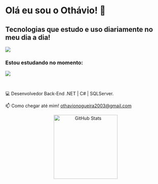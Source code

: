 # Olá eu sou o Othávio! 👋

## Tecnologias que estudo e uso diariamente no meu dia a dia!

<div style="display: inline_block">
<p align="left">
  <a href="https://skillicons.dev">
    <img src="https://skillicons.dev/icons?i=cs,dotnet,azure,mysql&theme=light" />
  </a>
</p>
</div>

### Estou estudando no momento:
<div style="display: inline_block">
<p align="left">
  <a href="https://skillicons.dev">
    <img src="https://skillicons.dev/icons?i=cs,dotnet,mongodb,spring,java,rabbitmq,docker&theme=light" />
  </a>
</p>
</div><br/>

💻 Desenvolvedor Back-End .NET | C# | SQLServer.

📫 Como chegar até mim! othavionogueira2003@gmail.com

<div align="center">
  <img 
      alt="GitHub Stats" 
      height="200" 
      src="https://github-readme-stats.vercel.app/api/top-langs/?username=othaviolr&layout=compact&custom_title=Tecnologias&langs_count=9" 
  />
  </div>
